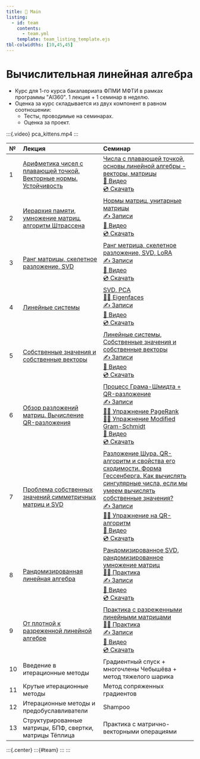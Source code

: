 ```yaml
---
title: 🏡 Main
listing:
  - id: team
    contents: 
      - team.yml
    template: team_listing_template.ejs
tbl-colwidths: [10,45,45]
---
```


# Вычислительная линейная алгебра

* Курс для 1-го курса бакалавриата ФПМИ МФТИ в рамках программы "AI360". 1 лекция + 1 семинар в неделю.
* Оценка за курс складывается из двух компонент в равном соотношении: 
  * Тесты, проводимые на семинарах.
  * Оценка за проект.

:::{.video}
pca_kittens.mp4
:::

|  №  | Лекция | Семинар |
|:-|:-----------------|:-----------------|
|  1  |  [Арифметика чисел с плавающей точкой. Векторные нормы. Устойчивость](lectures/lecture-1/lecture-1.ipynb)  | [Числа с плавающей точкой, основы линейной алгебры - векторы, матрицы](seminars/seminar-1/seminar-1.ipynb)<br>[🎥 Видео](https://youtu.be/X2ogSK0N9c0)<br>[💿 Скачать](https://disk.yandex.ru/i/lq9VeTZQML9sbQ) |
|  2  |  [Иерархия памяти, умножение матриц, алгоритм Штрассена](lectures/lecture-2/lecture-2.ipynb) |   [Нормы матриц, унитарные матрицы](seminars/2.pdf)<br>[✍️ Записи](notes/2.pdf)<br>[🎥 Видео](https://youtu.be/Bseq7NfsXV0)<br>[💿 Скачать](https://disk.yandex.ru/i/ckCwborduGIchA) |
|  3  | [Ранг матрицы, скелетное разложение, SVD](lectures/lecture-3/lecture-3.ipynb) |  [Ранг метрица, скелетное разложение, SVD, LoRA](seminars/3.pdf) <br>[✍️ Записи](notes/3.pdf)<br>[🎥 Видео](https://youtu.be/zTYHvfF54sY)<br>[💿 Скачать](https://disk.yandex.ru/i/diMn-tLq0Or3jw) |
|  4  | [Линейные системы](lectures/lecture-4/lecture-4.ipynb) | [SVD, PCA](seminars/4.pdf) <br>[👨‍💻 Eigenfaces](files/Eigenfaces_exercise.ipynb) <br>[✍️ Записи](notes/4.pdf)<br>[🎥 Видео](https://youtu.be/cAplBDXAGZc) <br>[💿 Скачать](https://disk.yandex.com/i/CdTTk2VOPI9R5A) |
|  5  | [Собственные значения и собственные векторы](lectures/lecture-5/lecture-5.ipynb)| [Линейные системы, Собственные значения и собственные векторы](seminars/5.pdf) <br>[✍️ Записи](notes/5.pdf)<br>[🎥 Видео](https://youtu.be/JM9ZGUMuuXo)<br>[💿 Скачать](https://disk.yandex.ru/i/kPRGCAL9g8dFXA) |
|  6  | [Обзор разложений матриц. Вычисление QR-разложения](lectures/lecture-6/lecture-6.ipynb) | [Процесс Грама-Шмидта + QR-разложение](seminars/6.pdf) <br> [✍️ Записи](notes/4.pdf)<br> [👨‍💻 Упражнение PageRank](https://colab.research.google.com/github/MerkulovDaniil/optim/blob/master/assets/Notebooks/PageRank_exercise_ru.ipynb) <br>[👨‍💻 Упражнение Modified Gram-Schmidt](https://colab.research.google.com/github/MerkulovDaniil/nla360/blob/master/files/qr_exercise.ipynb) <br>[🎥 Видео](https://youtu.be/rwGKZbKHs0M)<br>[💿 Скачать](https://disk.yandex.com/d/Q7g4RQSYDq6ZiA) |
|  7  |  [Проблема собственных значений симметричных матриц и SVD](lectures/lecture-7/lecture-7.ipynb)  | [Разложение Шура. QR-алгоритм и свойства его сходимости. Форма Гессенберга. Как вычислять сингулярные числа, если мы умеем вычислять собственные значения?](seminars/7.pdf) <br> [✍️ Записи](notes/7.pdf)<br> [👨‍💻 Упражнение на QR-алгоритм](https://colab.research.google.com/github/MerkulovDaniil/nla360/blob/main/files/qr_alg_exercise.ipynb) <br>[🎥 Видео](https://youtu.be/RAABMjfPOp8)<br>[💿 Скачать](https://disk.yandex.com/i/BXfh4JoHIz0VFA)  |
|  8  | [Рандомизированная линейная алгебра](lectures/lecture-8/lecture-8.ipynb) | [Рандомизированное SVD, рандомизированное умножение матриц](seminars/8.pdf) <br> [👨‍💻 Практика](https://colab.research.google.com/github/MerkulovDaniil/nla360/blob/main/files/randomized_la.ipynb) <br> [✍️ Записи](notes/8.pdf)<br> [🎥 Видео](https://youtu.be/dQcxBFwosrw)<br>[💿 Скачать](https://disk.yandex.ru/i/OAN1Vut_Y3sLzA) |
|  9  |   [От плотной к разреженной линейной алгебре](lectures/lecture-9/lecture-9.ipynb) |  [Практика с разреженными линейными матрицами](seminars/9.pdf) <br> [👨‍💻 Практика](https://colab.research.google.com/github/MerkulovDaniil/nla360/blob/main/files/sparse_la.ipynb) <br>[✍️ Записи](notes/9.pdf)<br> [🎥 Видео](https://youtu.be/WRLebviERb0)<br>[💿 Скачать](https://disk.yandex.ru/i/_qtMJo5ZmrWJjw) |
| 10  | Введение в итерационные методы  | Градиентный спуск + многочлены Чебышёва + метод тяжелого шарика |
| 11  |  Крутые итерационные методы|   Метод сопряженных градиентов   |
| 12  |   Итерационные методы и предобуславливатели   | Shampoo |
| 13  |  Структурированные матрицы, БПФ, свертки, матрицы Тёплица   | Практика с матрично-векторными операциями  |

:::{.center}
:::{#team}
:::
:::